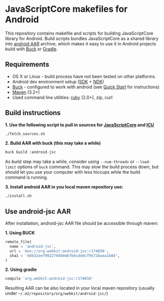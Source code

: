 # JavaScriptCore makefiles for Android

This repository contains makefile and scripts for building JavaScriptCore library for Android. Build scripts bundles JavaScriptCore as a shared library into [android AAR](http://tools.android.com/tech-docs/new-build-system/aar-format) archive, which makes it easy to use it in Android projects build with [Buck](https://buckbuild.com) or [Gradle](https://gradle.org).

## Requirements
 * OS X or Linux - build process have not been tested on other platforms.
 * Android dev environment setup ([SDK](https://developer.android.com/sdk/installing/index.html?pkg=tools) + [NDK](https://developer.android.com/ndk/guides/setup.html))
 * [Buck](https://buckbuild.com) - configured to work with android (see [Quick Start](https://buckbuild.com/setup/quick_start.html) for instructions)
 * [Maven](https://maven.apache.org/download.cgi) (3.2+)
 * Used command line utilities: [ruby](https://www.ruby-lang.org/) (2.0+), zip, curl

## Build instructions

**1. Use the following script to pull in sources for [JavaScriptCore](https://www.webkit.org) and [ICU](http://site.icu-project.org)**
```bash
./fetch_sources.sh
```

**2. Build AAR with buck (this may take a while)**
```bash
buck build :android-jsc
```
As build step may take a while, consider using `--num-threads` or `--load-limit` options of `buck` command. This may slow the build process down, but should let you use your computer with less hiccups while the build command is running.

**3. Install android AAR in you local maven repository use:**
```bash
./install.sh
```

## Use android-jsc AAR

After installation, android-jsc AAR file should be accessible through maven:

**1. Using BUCK**
```python
remote_file(
  name = 'android-jsc',
  url = 'mvn://org.webkit:android-jsc:r174650',
  sha1 = 'd4b32ee79922794b04bfbbcde0cf9572baaa1b84',
)
```

**2. Using gradle**
```groovy
compile 'org.webkit:android-jsc:r174650'
```

Resulting AAR can be also located in your local maven repository (usually under `~/.m2/repository/org/webkit/android-jsc/`)
